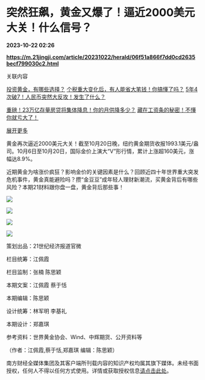 # 突然狂飙，黄金又爆了！逼近2000美元大关！什么信号？

**2023-10-22 02:26**

**https://m.21jingji.com/article/20231022/herald/06f51a866f7dd0cd2635becf799030c2.html**

关联内容

[投资黄金，有哪些选择？](https://m.21jingji.com/article/20230730/herald/38c08f8c6664fdd89c853eb8ce6d86cf.html) [个税重大变化后，有人能省大笔钱！你搞懂了吗？](https://m.21jingji.com/article/20231008/herald/e5ee2c7d7ccdde0e3b35cc16b72623dd.html) [5年4次破7！人民币突然大反攻！发生了什么？](https://m.21jingji.com/article/20230917/herald/69cd409d1ef7326c99dc0a15922ab308.html)

[重磅！23万亿存量房贷将集体降息！你的月供降多少？](https://m.21jingji.com/article/20230924/herald/2f0951e48b12959daa6ddf5726002744.html) [藏在工资条的秘密！不懂你就亏大了！](https://m.21jingji.com/article/20230827/herald/5fc95beeb8cafe88bbbffb9b8ae63f14.html)

[展开更多](javascript:showMoreRelated();)

黄金再次逼近2000美元大关！截至10月20日晚，纽约黄金期货收报1993.1美元/盎司。10月6日至10月20日，国际金价上演大“V”形行情，累计上涨超160美元，涨幅达8.9%。

近期黄金为啥涨价疯狂？影响金价的关键因素是什么？回顾近四十年世界重大突发危机事件，黄金真能避险吗？攒“金豆豆”成年轻人理财新潮流，买黄金背后有哪些风险？本期21财料跟你盘一盘，黄金背后那些事！

![](https://img.21jingji.com/uploadfile/cover/20231021/33e3c123d583dfdbe128c2e25a2ad951.jpg)

![](https://img.21jingji.com/uploadfile/cover/20231021/eeb55054473dba13d627d79dad6fdd32.jpg)

![](https://img.21jingji.com/uploadfile/cover/20231021/e0f470ead2b38f3f26b2b8bd7826b897.jpg)

![](https://img.21jingji.com/uploadfile/cover/20231021/a32f9d0235485874ed6129725fd67b89.jpg)

策划出品：21世纪经济报道官微

栏目统筹：江佩霞

栏目监制：张楠 陈思颖

本期文案：江佩霞 蔡于恬

本期编辑：陈思颖

设计统筹：林军明 李基礼

本期设计：郑嘉琪

参考资料：世界黄金协会、Wind、中辉期货、公开资料等

（作者：江佩霞,蔡于恬,郑嘉琪 编辑：陈思颖）

南方财经全媒体集团及其客户端所刊载内容的知识产权均属其旗下媒体。未经书面授权，任何人不得以任何方式使用。详情或获取授权信息[请点击此处](https://app.21jingji.com/epaper/html/copyright_21epaper.html)。